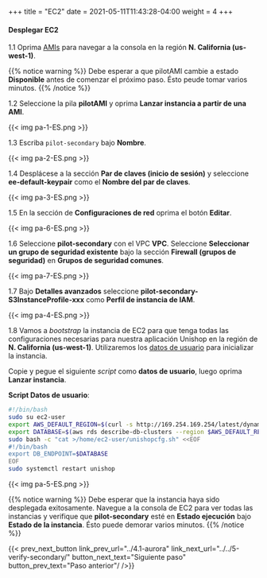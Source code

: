 +++
title = "EC2"
date =  2021-05-11T11:43:28-04:00
weight = 4
+++

#### Desplegar EC2 

1.1 Oprima [AMIs](https://us-west-1.console.aws.amazon.com/ec2/v2/home?region=us-west-1#Images:visibility=owned-by-me) para navegar a la consola en la región **N. California (us-west-1)**.

{{% notice warning %}}
Debe esperar a que pilotAMI cambie a estado **Disponible** antes de comenzar el próximo paso. Ésto peude tomar varios minutos.
{{% /notice %}}

1.2 Seleccione la pila **pilotAMI** y oprima **Lanzar instancia a partir de una AMI**.

{{< img pa-1-ES.png >}}

1.3 Escriba `pilot-secondary` bajo **Nombre**.

{{< img pa-2-ES.png >}}

1.4 Desplácese a la sección **Par de claves (inicio de sesión)** y seleccione **ee-default-keypair** como el **Nombre del par de claves**.

{{< img pa-3-ES.png >}}

1.5 En la sección de **Configuraciones de red** oprima el botón **Editar**.

{{< img pa-6-ES.png >}}

1.6 Seleccione **pilot-secondary** con el VPC **VPC**. Seleccione **Seleccionar un grupo de seguridad existente** bajo la sección **Firewall (grupos de seguridad)** en **Grupos de seguridad comunes**.

{{< img pa-7-ES.png >}}

1.7 Bajo **Detalles avanzados** seleccione **pilot-secondary-S3InstanceProfile-xxx** como **Perfil de instancia de IAM**.

{{< img pa-4-ES.png >}}

1.8 Vamos a _bootstrap_ la instancia de EC2 para que tenga todas las configuraciones necesarias para nuestra aplicación Unishop en la región de **N. California (us-west-1)**. Utilizaremos los [datos de usuario](https://docs.aws.amazon.com/es_es/AWSEC2/latest/UserGuide/user-data.html) para inicializar la instancia.

Copie y pegue el siguiente _script_ como **datos de usuario**, luego oprima **Lanzar instancia**.

**Script Datos de usuario**:

```bash
#!/bin/bash     
sudo su ec2-user                        
export AWS_DEFAULT_REGION=$(curl -s http://169.254.169.254/latest/dynamic/instance-identity/document | python -c "import json,sys; print json.loads(sys.stdin.read())['region']")
export DATABASE=$(aws rds describe-db-clusters --region $AWS_DEFAULT_REGION --db-cluster-identifier pilot-secondary --query 'DBClusters[*].[Endpoint]' --output text)
sudo bash -c "cat >/home/ec2-user/unishopcfg.sh" <<EOF
#!/bin/bash
export DB_ENDPOINT=$DATABASE
EOF
sudo systemctl restart unishop
```

{{< img pa-5-ES.png >}}

{{% notice warning %}}
Debe esperar que la instancia haya sido desplegada exitosamente. Navegue a la consola de EC2 para ver todas las instancias y  verifique que **pilot-secondary** esté en **Estado ejecución** bajo **Estado de la instancia**. Ésto puede demorar varios minutos. 
{{% /notice %}}


{{< prev_next_button link_prev_url="../4.1-aurora" link_next_url="../../5-verify-secondary/"  button_next_text="Siguiente paso" button_prev_text="Paso anterior"/ />}}


